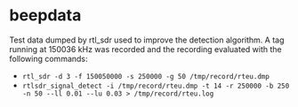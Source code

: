 # beepdata
Test data dumped by rtl_sdr used to improve the detection algorithm. 
A tag running at 150036 kHz was recorded and the recording evaluated with the following commands:

* `rtl_sdr -d 3 -f 150050000 -s 250000 -g 50 /tmp/record/rteu.dmp`
* `rtlsdr_signal_detect -i /tmp/record/rteu.dmp -t 14 -r 250000 -b 250 -n 50 --ll 0.01 --lu 0.03 > /tmp/record/rteu.log`
